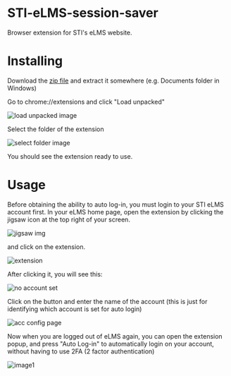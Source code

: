 # STI-eLMS-session-saver
Browser extension for STI's eLMS website.

# Installing
Download the [zip file](https://github.com/Fe4528/STI-eLMS-session-saver/archive/refs/heads/main.zip) and extract it somewhere (e.g. Documents folder in Windows)

Go to chrome://extensions and click "Load unpacked"

![load unpacked image](https://ironworks.neocities.org/assets/elms-install1.png)

Select the folder of the extension

![select folder image](https://ironworks.neocities.org/assets/elms-install2.png)

You should see the extension ready to use.

# Usage
Before obtaining the ability to auto log-in, you must login to your STI eLMS account first.
In your eLMS home page, open the extension by clicking the jigsaw icon at the top right of your screen.

![jigsaw img](https://ironworks.neocities.org/assets/elms-usage1.png)

and click on the extension.

![extension](https://ironworks.neocities.org/assets/elms-usage2.png)

After clicking it, you will see this:

![no account set](https://ironworks.neocities.org/assets/elms-usage3.png)

Click on the button and enter the name of the account (this is just for identifying which account is set for auto login)

![acc config page](https://ironworks.neocities.org/assets/elms-usage4.png)

Now when you are logged out of eLMS again, you can open the extension popup, and press "Auto Log-in" to automatically login on your account, without having to use 2FA (2 factor authentication)

![image1](https://ironworks.neocities.org/assets/elms-usage5.png)
